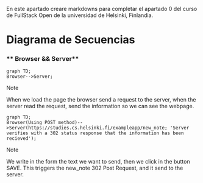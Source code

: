 En este apartado creare markdowns para completar el apartado 0 del curso de FullStack Open de la universidad de Helsinki, Finlandia.

# Diagrama de Secuencias
 ### ** Browser && Server**
```mermaid
graph TD;
Browser-->Server;
```
> [!NOTE]
> When we load the page the browser send a request to the server, when the server read the request, send the information so we can see the webpage.

```mermaid
graph TD;
Browser(Using POST method)-->Server(https://studies.cs.helsinki.fi/exampleapp/new_note; 'Server verifies with a 302 status response that the information has been recieved');
```
> [!NOTE]
> We write in the form the text we want to send, then we click in the button SAVE. This triggers the new_note 302 Post Request, and it send to the server.
